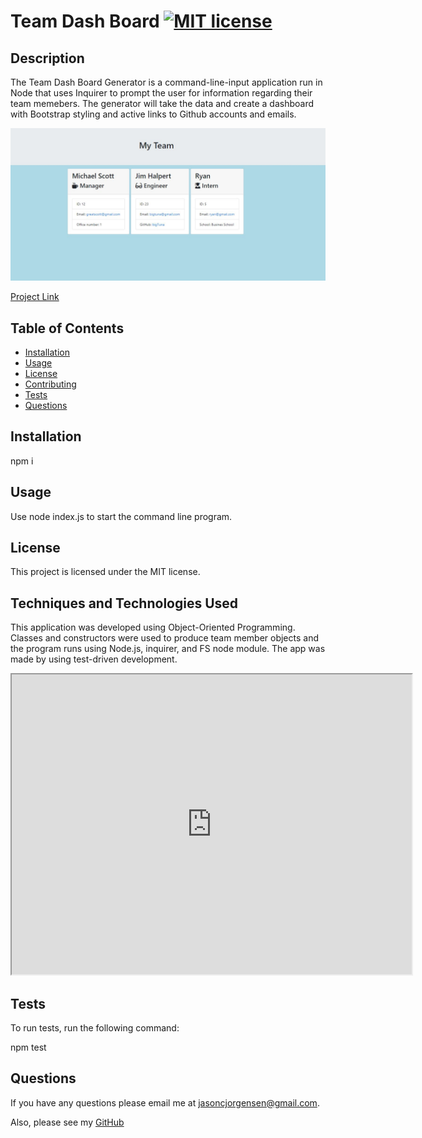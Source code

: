 
  # Team Dash Board [![MIT license](https://img.shields.io/badge/License-MIT-blue.svg)](https://lbesson.mit-license.org/)

  
  ## Description
  The Team Dash Board Generator is a command-line-input application run in Node that uses Inquirer to prompt the user for information regarding their team memebers. The generator will take the data and create a dashboard with Bootstrap styling and active links to Github accounts and emails.  

  <img src="Develop/library/Capture.JPG">

  [Project Link](https://github.com/Jason-Jorgensen/TeamDashboard)

  ## Table of Contents

  * [Installation](#installation)
  * [Usage](#usage)
  * [License](#license)
  * [Contributing](#contributing)
  * [Tests](#tests)
  * [Questions](#questions)

  ## Installation

  npm i

  ## Usage

  Use node index.js to start the command line program.

  ## License

  This project is licensed under the MIT license.

  ## Techniques and Technologies Used

  This application was developed using Object-Oriented Programming. Classes and constructors were used to produce team member objects and the program runs using Node.js, inquirer, and FS node module. The app was made by using test-driven development. 
  
  <iframe src="https://drive.google.com/file/d/1J5-w_2lkI_L__mPLp-PZ4YL7eZKU6jP7/preview" width="640" height="480"></iframe>

  ## Tests

  To run tests, run the following command: 

  npm test

  ## Questions
  If you have any questions please email me at jasoncjorgensen@gmail.com.

  Also, please see my [GitHub](https://github.com/Jason-Jorgensen)
